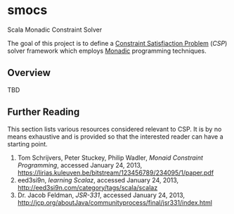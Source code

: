smocs
=====

Scala Monadic Constraint Solver

The goal of this project is to define a
[Constraint Satisfiaction Problem](http://en.wikipedia.org/wiki/Constraint_satisfaction_problem) (*CSP*) solver framework which employs
[Monadic](http://en.wikipedia.org/wiki/Monad_(functional_programming)) programming techniques.


Overview
--------

TBD


Further Reading
---------------

This section lists various resources considered relevant to CSP.  It is by
no means exhaustive and is provided so that the interested reader can
have a starting point.

1. Tom Schrijvers, Peter Stuckey, Philip Wadler,
	*Monaid Constraint Programming*, accessed January 24, 2013,
	https://lirias.kuleuven.be/bitstream/123456789/234095/1/paper.pdf
2. eed3si9n, *learning Scalaz*, accessed January 24, 2013,
	http://eed3si9n.com/category/tags/scala/scalaz
3. Dr. Jacob Feldman, *JSR-331*,
	accessed January 24, 2013,
	http://jcp.org/aboutJava/communityprocess/final/jsr331/index.html

